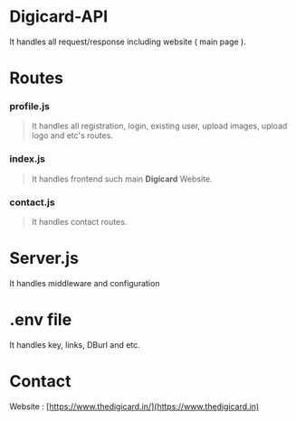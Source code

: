 # Digicard-API
It handles all request/response including website ( main page ).

# Routes

### profile.js
>It handles all registration, login, existing user, upload images, upload logo and etc's routes.

### index.js
>It handles frontend such main **Digicard** Website.

### contact.js
>It handles contact routes.

# Server.js
It handles middleware and configuration

# .env file
It handles key, links, DBurl and etc.

# Contact
Website : [https://www.thedigicard.in/](https://www.thedigicard.in)
